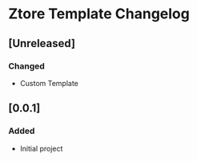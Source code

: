 <!-- Keep a Changelog guide -> https://keepachangelog.com -->

# Ztore Template Changelog

## [Unreleased]
### Changed
- Custom Template

## [0.0.1]
### Added
- Initial project